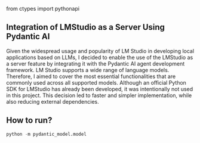 from ctypes import pythonapi

## Integration of LMStudio as a Server Using Pydantic AI

Given the widespread usage and popularity of LM Studio in developing local applications based on LLMs, 
I decided to enable the use of the LMStudio as a server feature by integrating it with the Pydantic AI agent development framework.
LM Studio supports a wide range of language models. Therefore, I aimed to cover the most essential functionalities that are commonly used across all supported models.
Although an official Python SDK for LMStudio has already been developed, it was intentionally not used in this project. 
This decision led to faster and simpler implementation, while also reducing external dependencies.

## How to run?

```python
python -m pydantic_model.model
```

